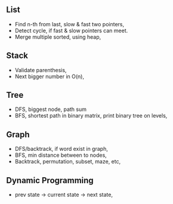 ## List
  * Find n-th from last, slow & fast two pointers,
  * Detect cycle, if fast & slow pointers can meet.
  * Merge multiple sorted, using heap,

## Stack
  * Validate parenthesis,
  * Next bigger number in O(n),

## Tree
  * DFS, biggest node, path sum
  * BFS, shortest path in binary matrix, print binary tree on levels,
  
## Graph
  * DFS/backtrack, if word exist in graph,
  * BFS, min distance between to nodes,
  * Backtrack, permutation, subset, maze, etc,
  
## Dynamic Programming
  * prev state -> current state -> next state,
